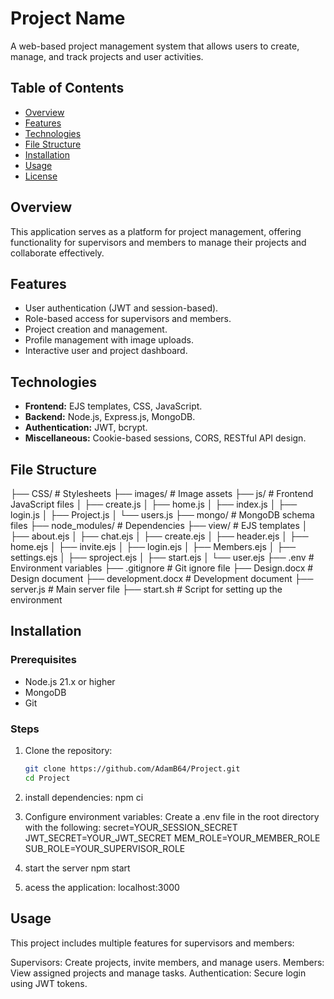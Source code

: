 # Project Name

A web-based project management system that allows users to create, manage, and track projects and user activities.

## Table of Contents

- [Overview](#overview)
- [Features](#features)
- [Technologies](#technologies)
- [File Structure](#file-structure)
- [Installation](#installation)
- [Usage](#usage)
- [License](#license)

## Overview

This application serves as a platform for project management, offering functionality for supervisors and members to manage their projects and collaborate effectively.

## Features

- User authentication (JWT and session-based).
- Role-based access for supervisors and members.
- Project creation and management.
- Profile management with image uploads.
- Interactive user and project dashboard.

## Technologies

- **Frontend:** EJS templates, CSS, JavaScript.
- **Backend:** Node.js, Express.js, MongoDB.
- **Authentication:** JWT, bcrypt.
- **Miscellaneous:** Cookie-based sessions, CORS, RESTful API design.

## File Structure

├── CSS/ # Stylesheets ├── images/ # Image assets ├── js/ # Frontend JavaScript files │ ├── create.js │ ├── home.js │ ├── index.js │ ├── login.js │ ├── Project.js │ └── users.js ├── mongo/ # MongoDB schema files ├── node_modules/ # Dependencies ├── view/ # EJS templates │ ├── about.ejs │ ├── chat.ejs │ ├── create.ejs │ ├── header.ejs │ ├── home.ejs │ ├── invite.ejs │ ├── login.ejs │ ├── Members.ejs │ ├── settings.ejs │ ├── sproject.ejs │ ├── start.ejs │ └── user.ejs ├── .env # Environment variables ├── .gitignore # Git ignore file ├── Design.docx # Design document ├── development.docx # Development document ├── server.js # Main server file ├── start.sh # Script for setting up the environment


## Installation

### Prerequisites

- Node.js 21.x or higher
- MongoDB
- Git

### Steps

1. Clone the repository:
   ```bash
   git clone https://github.com/AdamB64/Project.git
   cd Project

2. install dependencies:
    npm ci

3. Configure environment variables: Create a .env file in the root directory with the following:
    secret=YOUR_SESSION_SECRET
    JWT_SECRET=YOUR_JWT_SECRET
    MEM_ROLE=YOUR_MEMBER_ROLE
    SUB_ROLE=YOUR_SUPERVISOR_ROLE

4. start the server
    npm start

5. acess the application:
    localhost:3000

## Usage

This project includes multiple features for supervisors and members:

Supervisors: Create projects, invite members, and manage users.
Members: View assigned projects and manage tasks.
Authentication: Secure login using JWT tokens.
